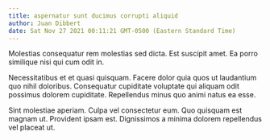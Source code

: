 ```yaml
---
title: aspernatur sunt ducimus corrupti aliquid
author: Juan Dibbert
date: Sat Nov 27 2021 00:11:21 GMT-0500 (Eastern Standard Time)
---
```

Molestias consequatur rem molestias sed dicta. Est suscipit amet. Ea porro similique nisi qui cum odit in.

 Necessitatibus et et quasi quisquam. Facere dolor quia quos ut laudantium quo nihil doloribus. Consequatur cupiditate voluptate qui aliquam odit possimus dolorem cupiditate. Repellendus minus quo animi natus ea esse.

 Sint molestiae aperiam. Culpa vel consectetur eum. Quo quisquam est magnam ut. Provident ipsam est. Dignissimos a minima dolorem repellendus vel placeat ut.